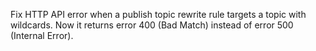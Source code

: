 Fix HTTP API error when a publish topic rewrite rule targets a topic with wildcards. Now it returns error 400 (Bad Match) instead of error 500 (Internal Error).
